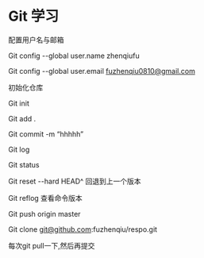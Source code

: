 # Git 学习



配置用户名与邮箱

Git config --global user.name zhenqiufu

Git config --global user.email [fuzhenqiu0810@gmail.com](mailto:fuzhenqiu0810@gmail.com)

 

初始化仓库

Git init

Git add .

Git commit -m “hhhhh”

Git log

Git status

Git reset --hard HEAD^ 回退到上一个版本

Git reflog 查看命令版本

Git push origin master

Git clone git@github.com:fuzhenqiu/respo.git

 



每次git pull一下,然后再提交